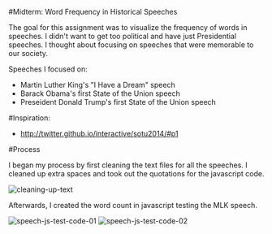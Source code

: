 #Midterm: Word Frequency in Historical Speeches

The goal for this assignment was to visualize the frequency of words in speeches. I didn't want to get too political and have just Presidential speeches. I thought about focusing on speeches that were memorable to our society.

Speeches I focused on:
* Martin Luther King's "I Have a Dream" speech
* Barack Obama's first State of the Union speech
* Preseident Donald Trump's first State of the Union speech

#Inspiration:
* http://twitter.github.io/interactive/sotu2014/#p1

#Process

I began my process by first cleaning the text files for all the speeches. I cleaned up extra spaces and took out the quotations for the javascript code.

![cleaning-up-text](https://cloud.githubusercontent.com/assets/21225598/24537507/8e21abc8-15b0-11e7-827f-69d79ba3fc5b.jpg)

Afterwards, I created the word count in javascript testing the MLK speech.

![speech-js-test-code-01](https://cloud.githubusercontent.com/assets/21225598/24537488/67ab965c-15b0-11e7-9aeb-4cde14edf97c.jpg)
![speech-js-test-code-02](https://cloud.githubusercontent.com/assets/21225598/24537532/c23b0fe4-15b0-11e7-9862-7031830ef567.jpg)
